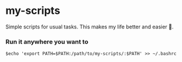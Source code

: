 # my-scripts
Simple scripts for usual tasks. This makes my life better and easier :shaved_ice:.

### Run it anywhere you want to

`$echo 'export PATH=$PATH:/path/to/my-scripts/:$PATH' >> ~/.bashrc`
